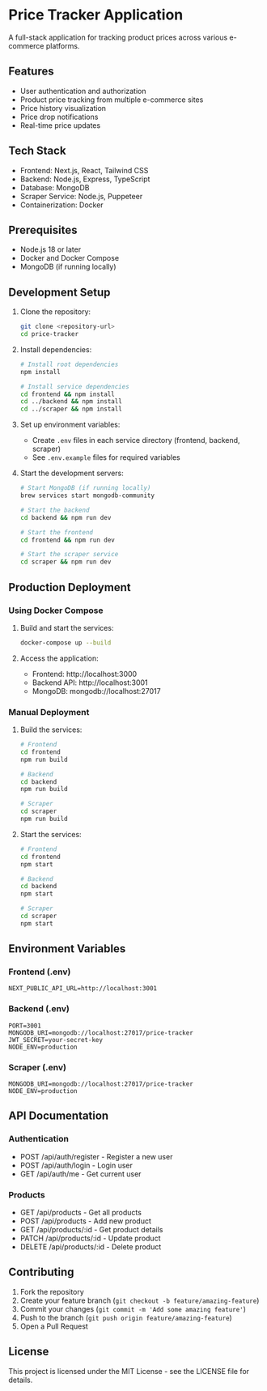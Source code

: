 # Price Tracker Application

A full-stack application for tracking product prices across various e-commerce platforms.

## Features

- User authentication and authorization
- Product price tracking from multiple e-commerce sites
- Price history visualization
- Price drop notifications
- Real-time price updates

## Tech Stack

- Frontend: Next.js, React, Tailwind CSS
- Backend: Node.js, Express, TypeScript
- Database: MongoDB
- Scraper Service: Node.js, Puppeteer
- Containerization: Docker

## Prerequisites

- Node.js 18 or later
- Docker and Docker Compose
- MongoDB (if running locally)

## Development Setup

1. Clone the repository:
   ```bash
   git clone <repository-url>
   cd price-tracker
   ```

2. Install dependencies:
   ```bash
   # Install root dependencies
   npm install

   # Install service dependencies
   cd frontend && npm install
   cd ../backend && npm install
   cd ../scraper && npm install
   ```

3. Set up environment variables:
   - Create `.env` files in each service directory (frontend, backend, scraper)
   - See `.env.example` files for required variables

4. Start the development servers:
   ```bash
   # Start MongoDB (if running locally)
   brew services start mongodb-community

   # Start the backend
   cd backend && npm run dev

   # Start the frontend
   cd frontend && npm run dev

   # Start the scraper service
   cd scraper && npm run dev
   ```

## Production Deployment

### Using Docker Compose

1. Build and start the services:
   ```bash
   docker-compose up --build
   ```

2. Access the application:
   - Frontend: http://localhost:3000
   - Backend API: http://localhost:3001
   - MongoDB: mongodb://localhost:27017

### Manual Deployment

1. Build the services:
   ```bash
   # Frontend
   cd frontend
   npm run build

   # Backend
   cd backend
   npm run build

   # Scraper
   cd scraper
   npm run build
   ```

2. Start the services:
   ```bash
   # Frontend
   cd frontend
   npm start

   # Backend
   cd backend
   npm start

   # Scraper
   cd scraper
   npm start
   ```

## Environment Variables

### Frontend (.env)
```
NEXT_PUBLIC_API_URL=http://localhost:3001
```

### Backend (.env)
```
PORT=3001
MONGODB_URI=mongodb://localhost:27017/price-tracker
JWT_SECRET=your-secret-key
NODE_ENV=production
```

### Scraper (.env)
```
MONGODB_URI=mongodb://localhost:27017/price-tracker
NODE_ENV=production
```

## API Documentation

### Authentication
- POST /api/auth/register - Register a new user
- POST /api/auth/login - Login user
- GET /api/auth/me - Get current user

### Products
- GET /api/products - Get all products
- POST /api/products - Add new product
- GET /api/products/:id - Get product details
- PATCH /api/products/:id - Update product
- DELETE /api/products/:id - Delete product

## Contributing

1. Fork the repository
2. Create your feature branch (`git checkout -b feature/amazing-feature`)
3. Commit your changes (`git commit -m 'Add some amazing feature'`)
4. Push to the branch (`git push origin feature/amazing-feature`)
5. Open a Pull Request

## License

This project is licensed under the MIT License - see the LICENSE file for details. 